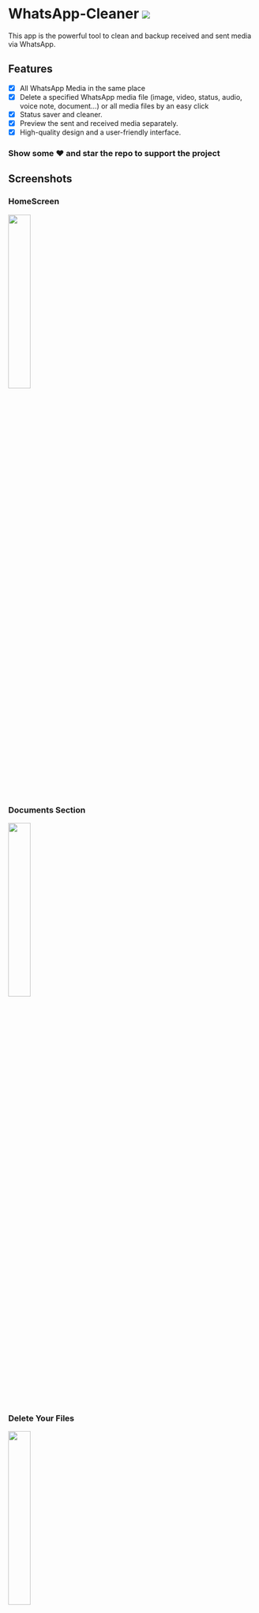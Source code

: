 # WhatsApp-Cleaner ![](https://img.shields.io/badge/build-passing-brightgreen.svg)
This app is the powerful tool to clean and backup received and sent media via WhatsApp. 

## Features

  * [x] All WhatsApp Media in the same place
  * [x] Delete a specified WhatsApp media file (image, video, status, audio, voice note, document...) or all media files by an easy click
  * [x] Status saver and cleaner.
  * [x] Preview the sent and received media separately.
  * [x] High-quality design and a user-friendly interface.

### Show some :heart: and star the repo to support the project

## Screenshots

### HomeScreen
<img src="./screenshots/main.jpg" width=30%>

### Documents Section
<img src="./screenshots/doc.jpg" width=30%>

### Delete Your Files
<img src="./screenshots/delete.jpg" width=30%>

### Download Your Statuses
<img src="./screenshots/status.jpg" width=30%>

## Contribution Guidelines
Any kind of contribution to the project is highly welcomed, as this project is selected for KWoC, we encourage all participants new to open source to give it a try. Any one willing to contribute to this particular project must follow the contribution for cleanliness, easy to read and smooth working of the project,</br>
1. Raise an issue before you make a pr.</br>
2. Changes should be pushed in the development branch.</br>
3. Squash all your commits in to a single commit before creating a pull request.</br>
4. If the pr for the issue isn't raised within 2 weeks, the issue can be assigned to another person.</br>

# Pull Requests

We welcome and encourage all pull requests. It usually will take us within 24-48 hours to respond to any issue or request. Here are some basic rules to follow to ensure timely addition of your request:

1.  Match coding style (braces, spacing, etc.) This is best achieved using `Reformat Code` feature of Android Studio `CMD`+`Option`+`L` on Mac and `CTRL` + `ALT` + `L` on Linux + Windows .
2.  If its a feature, bugfix, or anything please only change code to what you specify.
3.  Please keep PR titles easy to read and descriptive of changes, this will make them easier to merge :)
4.  Pull requests _must_ be made against `develop` branch. Any other branch (unless specified by the maintainers) will get rejected.
5.  Check for existing [issues](https://github.com/Pawan0411/WhtasApp-Cleaner/issues) first, before filing an issue.
6.  Make sure you follow the set standard as all other projects in this repo do
7.  Have fun!
#App
